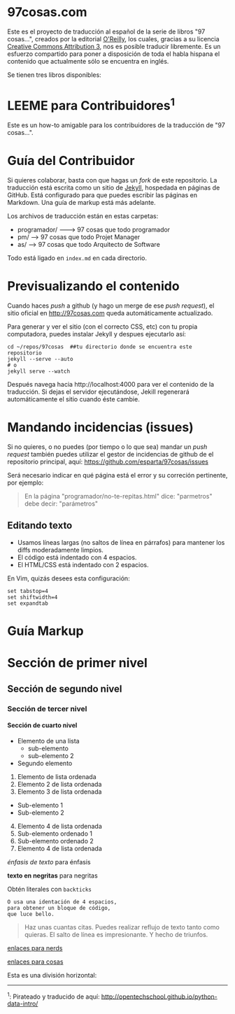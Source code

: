 97cosas.com
=======

Este es el proyecto de traducción al español de la serie de libros "97 cosas...", creados por la editorial [O'Reilly][1], los cuales, gracias a su licencia [Creative Commons Attribution 3][2], nos es posible traducir libremente. Es un esfuerzo compartido para poner a disposición de toda el habla hispana el contenido que actualmente sólo se encuentra en inglés.

Se tienen tres libros disponibles:

# LEEME para Contribuidores<sup>1</sup>

Este es un how-to amigable para los contribuidores de la traducción de "97 cosas...".

# Guía del Contribuidor

Si quieres colaborar, basta con que hagas un _fork_ de este repositorio. La traducción está escrita como un sitio de [Jekyll](http://jekyllrb.com/), hospedada en páginas de GitHub. Está configurado para que puedes escribir las páginas en Markdown.  Una guía de markup está más adelante.

Los archivos de traducción están en estas carpetas:

* programador/ ---> 97 cosas que todo programador
* pm/  --> 97 cosas que todo Projet Manager
* as/  --> 97 cosas que todo Arquitecto de Software

Todo está ligado en `index.md` en cada directorio.

# Previsualizando el contenido

Cuando haces _push_ a github (y hago un merge de ese _push request_), el sitio oficial en http://97cosas.com queda automáticamente actualizado.

Para generar y ver el sitio (con el correcto CSS, etc) con tu propia computadora, puedes instalar Jekyll y despues ejecutarlo así:

    cd ~/repos/97cosas  ##tu directorio donde se encuentra este repositorio
    jekyll --serve --auto
    # o
    jekyll serve --watch

Después navega hacia http://localhost:4000 para ver el contenido de la traducción. Si dejas el servidor ejecutándose, Jekill regenerará automáticamente el sitio cuando éste cambie.

# Mandando incidencias (issues)

Si no quieres, o no puedes (por tiempo o lo que sea) mandar un _push request_ también puedes utilizar el gestor de incidencias de github de el repositorio principal, aquí: https://github.com/esparta/97cosas/issues

Será necesario indicar en qué página está el error y su correción pertinente, por ejemplo:

>En la página "programador/no-te-repitas.html"
> dice: "parmetros"
> debe decir: "parámetros"

## Editando texto

* Usamos líneas largas (no saltos de línea en párrafos) para mantener los diffs moderadamente limpios.
* El código está indentado con 4 espacios.
* El HTML/CSS está indentado con 2 espacios.

En Vim, quizás desees esta configuración:

    set tabstop=4
    set shiftwidth=4
    set expandtab

# Guía Markup

# Sección de primer nivel
## Sección de segundo nivel
### Sección de tercer nivel
#### Sección de cuarto nivel

* Elemento de una lista
  * sub-elemento
  * sub-elemento 2
* Segundo elemento

1. Elemento de lista ordenada
2. Elemento 2 de lista ordenada
3. Elemento 3 de lista ordenada
  * Sub-elemento 1
  * Sub-elemento 2
4. Elemento 4 de lista ordenada
  1. Sub-elemento ordenado 1
  2. Sub-elemento ordenado 2
5. Elemento 4 de lista ordenada


*énfasis de texto* para énfasis

**texto en negritas** para negritas

Obtén literales con `backticks`

    O usa una identación de 4 espacios,
    para obtener un bloque de código,
    que luce bello.

> Haz unas cuantas citas. Puedes realizar reflujo de texto tanto como quieras. El salto de línea es impresionante. Y hecho de triunfos.

[enlaces para nerds](http://slashdot.org)

[enlaces para cosas](section8.html)

Esta es una división horizontal:

******

<sup>1</sup>: Pirateado y traducido de aquí: http://opentechschool.github.io/python-data-intro/

[1]: http://www.oreilly.com/
[2]: http://creativecommons.org/licenses/by/3.0/us/deed.es
[3]: http://programmer.97things.oreilly.com/wiki/index.php/97_Things_Every_Programmer_Should_Know
[4]: http://pm.97things.oreilly.com/wiki/index.php/Main_Page
[5]: http://softarch.97things.oreilly.com/wiki/index.php/Home_Page_for_97_Things